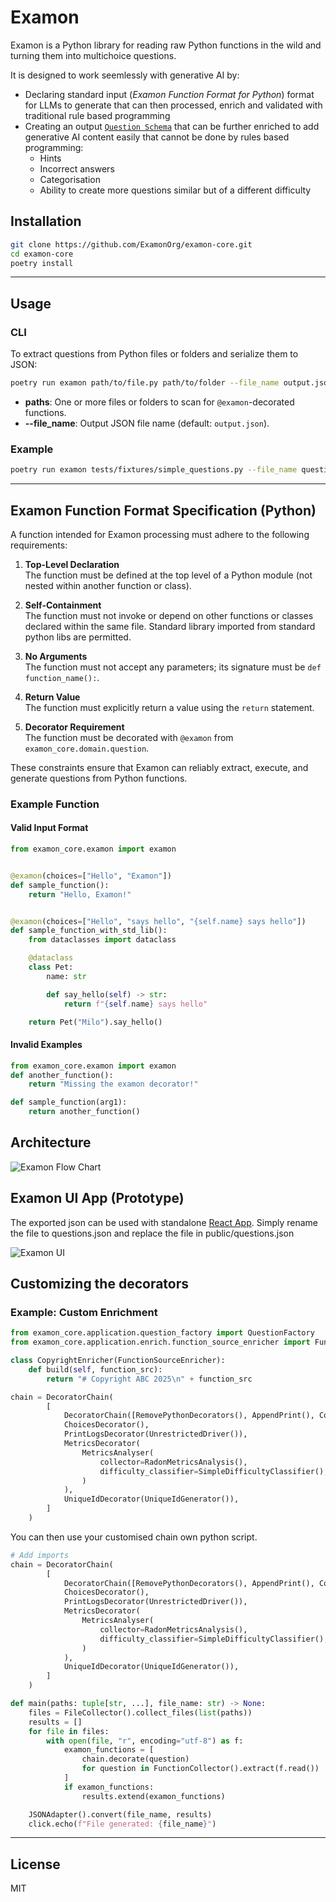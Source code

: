 # Examon

Examon is a Python library for reading raw Python functions in the wild and turning them into multichoice questions.

It is designed to work seemlessly with generative AI by:

- Declaring standard input (_Examon Function Format for Python_) format for LLMs to generate that can then processed, enrich and validated with traditional rule based programming
- Creating an output [`Question Schema`](docs/question-schema.json) that can be further enriched to add generative AI content easily that cannot be done by rules based programming:
  - Hints
  - Incorrect answers
  - Categorisation
  - Ability to create more questions similar but of a different difficulty

## Installation

```sh
git clone https://github.com/ExamonOrg/examon-core.git
cd examon-core
poetry install
```

---

## Usage

### CLI

To extract questions from Python files or folders and serialize them to JSON:

```sh
poetry run examon path/to/file.py path/to/folder --file_name output.json
```

- **paths**: One or more files or folders to scan for `@examon`-decorated functions.
- **--file_name**: Output JSON file name (default: `output.json`).

### Example

```sh
poetry run examon tests/fixtures/simple_questions.py --file_name questions.json
```

---

## Examon Function Format Specification (Python)

A function intended for Examon processing must adhere to the following requirements:

1. **Top-Level Declaration**  
   The function must be defined at the top level of a Python module (not nested within another function or class).

2. **Self-Containment**  
   The function must not invoke or depend on other functions or classes declared within the same file. Standard library imported from standard python libs are permitted.

3. **No Arguments**  
   The function must not accept any parameters; its signature must be `def function_name():`.

4. **Return Value**  
   The function must explicitly return a value using the `return` statement.

5. **Decorator Requirement**  
   The function must be decorated with `@examon` from `examon_core.domain.question`.

These constraints ensure that Examon can reliably extract, execute, and generate questions from Python functions.

### Example Function

#### Valid Input Format

```python
from examon_core.examon import examon


@examon(choices=["Hello", "Examon"])
def sample_function():
    return "Hello, Examon!"


@examon(choices=["Hello", "says hello", "{self.name} says hello"])
def sample_function_with_std_lib():
    from dataclasses import dataclass

    @dataclass
    class Pet:
        name: str

        def say_hello(self) -> str:
            return f"{self.name} says hello"

    return Pet("Milo").say_hello()

```

#### Invalid Examples

```python
from examon_core.examon import examon
def another_function():
    return "Missing the examon decorator!"

def sample_function(arg1):
    return another_function()
```

## Architecture

![Examon Flow Chart](docs/flow_chart.svg)

## Examon UI App (Prototype)

The exported json can be used with standalone [React App](https://github.com/ExamonOrg/examon-ui).
Simply rename the file to questions.json and replace the file in public/questions.json

![Examon UI](docs/examonwebapp.png)

## Customizing the decorators

### Example: Custom Enrichment

```python
from examon_core.application.question_factory import QuestionFactory
from examon_core.application.enrich.function_source_enricher import FunctionSourceEnricher, AppendPrint, RemovePythonDecorators

class CopyrightEnricher(FunctionSourceEnricher):
	def build(self, function_src):
		return "# Copyright ABC 2025\n" + function_src

chain = DecoratorChain(
        [
            DecoratorChain([RemovePythonDecorators(), AppendPrint(), CopyrightEnricher()]),
            ChoicesDecorator(),
            PrintLogsDecorator(UnrestrictedDriver()),
            MetricsDecorator(
                MetricsAnalyser(
                    collector=RadonMetricsAnalysis(),
                    difficulty_classifier=SimpleDifficultyClassifier(),
                )
            ),
            UniqueIdDecorator(UniqueIdGenerator()),
        ]
    )
```

You can then use your customised chain own python script.

```python
# Add imports
chain = DecoratorChain(
        [
            DecoratorChain([RemovePythonDecorators(), AppendPrint(), CopyrightEnricher()]),
            ChoicesDecorator(),
            PrintLogsDecorator(UnrestrictedDriver()),
            MetricsDecorator(
                MetricsAnalyser(
                    collector=RadonMetricsAnalysis(),
                    difficulty_classifier=SimpleDifficultyClassifier(),
                )
            ),
            UniqueIdDecorator(UniqueIdGenerator()),
        ]
    )

def main(paths: tuple[str, ...], file_name: str) -> None:
    files = FileCollector().collect_files(list(paths))
    results = []
    for file in files:
        with open(file, "r", encoding="utf-8") as f:
            examon_functions = [
                chain.decorate(question)
                for question in FunctionCollector().extract(f.read())
            ]
            if examon_functions:
                results.extend(examon_functions)

    JSONAdapter().convert(file_name, results)
    click.echo(f"File generated: {file_name}")
```

---

## License

MIT
